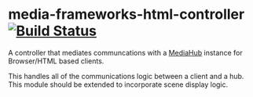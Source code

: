 # media-frameworks-html-controller [![Build Status](https://travis-ci.org/Colum-SMA-Dev/media-frameworks-html-controller.svg?branch=master)](https://travis-ci.org/Colum-SMA-Dev/media-frameworks-html-controller)

A controller that mediates communcations with a [MediaHub](https://github.com/Colum-SMA-Dev/MediaHub) instance for Browser/HTML based clients. 

This handles all of the communications logic between a client and a hub. This module should be extended to incorporate scene display logic. 
